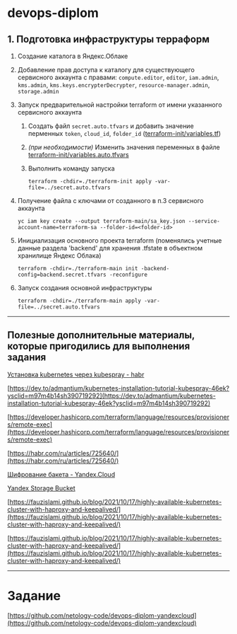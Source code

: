 # devops-diplom


## 1. Подготовка инфраструктуры терраформ


1. Создание каталога в Яндекс.Облаке

2. Добавление прав доступа к каталогу для существующего сервисного аккаунта с правами: `compute.editor`, `editor`, `iam.admin`, `kms.admin`, `kms.keys.encrypterDecrypter`, `resource-manager.admin`, `storage.admin`

3. Запуск предварительной настройки terraform от имени указанного сервисного аккаунта 

	1. Создать файл `secret.auto.tfvars` и добавить значение перменных `token`, `cloud_id`, `folder_id` ([terraform-init/variables.tf](terraform-init/variables.tf#L5)) 

	2. _(при необходимости)_ Изменить значения переменных в файле [terraform-init/variables.auto.tfvars](terraform-init/variables.auto.tfvars) 

	3. Выполнить команду запуска

		```
		terraform -chdir=./terraform-init apply -var-file=../secret.auto.tfvars

		```

4. Получение файла с ключами от созданного в п.3 сервисного аккаунта

	```
	yc iam key create --output terraform-main/sa_key.json --service-account-name=terraform-sa --folder-id=<folder-id>
	```

5. Инициализация основного проекта terraform (поменялись учетные данные раздела 'backend' для хранения .tfstate в объектном хранилище Яндекс Облака)

	```
	terraform -chdir=./terraform-main init -backend-config=backend.secret.tfvars -reconfigure
	```

6. Запуск создания основной инфраструктуры

	```
	terraform -chdir=./terraform-main apply -var-file=../secret.auto.tfvars
	```






------

## Полезные дополнительные материалы, которые пригодились для выполнения задания


[Установка kubernetes через kubespray - habr](https://habr.com/ru/articles/426959/)

[https://dev.to/admantium/kubernetes-installation-tutorial-kubespray-46ek?ysclid=m97m4b14sh390719292](https://dev.to/admantium/kubernetes-installation-tutorial-kubespray-46ek?ysclid=m97m4b14sh390719292)

[https://developer.hashicorp.com/terraform/language/resources/provisioners/remote-exec](https://developer.hashicorp.com/terraform/language/resources/provisioners/remote-exec)

[https://habr.com/ru/articles/725640/](https://habr.com/ru/articles/725640/)


[Шифрование бакета - Yandex.Cloud](https://yandex.cloud/ru/docs/storage/operations/buckets/encrypt)

[Yandex Storage Bucket](https://terraform-provider.yandexcloud.net/resources/storage_bucket#nestedblock--lifecycle_rule--transition)

[https://fauzislami.github.io/blog/2021/10/17/highly-available-kubernetes-cluster-with-haproxy-and-keepalived/](https://fauzislami.github.io/blog/2021/10/17/highly-available-kubernetes-cluster-with-haproxy-and-keepalived/)


[https://fauzislami.github.io/blog/2021/10/17/highly-available-kubernetes-cluster-with-haproxy-and-keepalived/](https://fauzislami.github.io/blog/2021/10/17/highly-available-kubernetes-cluster-with-haproxy-and-keepalived/)

------ 

# Задание

[https://github.com/netology-code/devops-diplom-yandexcloud](https://github.com/netology-code/devops-diplom-yandexcloud)
